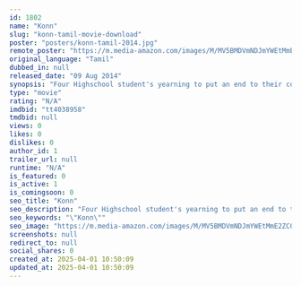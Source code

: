 ```yaml
---
id: 1802
name: "Konn"
slug: "konn-tamil-movie-download"
poster: "posters/konn-tamil-2014.jpg"
remote_poster: "https://m.media-amazon.com/images/M/MV5BMDVmNDJmYWEtMmE2ZC00Y2MwLTg4NGMtZGRhZDRhZDJhMDcxXkEyXkFqcGdeQXVyNjUyMzM5ODU@._V1_SX300.jpg"
original_language: "Tamil"
dubbed_in: null
released_date: "09 Aug 2014"
synopsis: "Four Highschool student's yearning to put an end to their common struggle; financially broke, can't fulfill any of their desires as a teenager, so they discover a path where they enjoy the treasures as well as face the consequences."
type: "movie"
rating: "N/A"
imdbid: "tt4038958"
tmdbid: null
views: 0
likes: 0
dislikes: 0
author_id: 1
trailer_url: null
runtime: "N/A"
is_featured: 0
is_active: 1
is_comingsoon: 0
seo_title: "Konn"
seo_description: "Four Highschool student's yearning to put an end to their common struggle; financially broke, can't fulfill any of their desires as a teenager, so they discover a path where they enjoy the treasures as well as face the consequences."
seo_keywords: "\"Konn\""
seo_image: "https://m.media-amazon.com/images/M/MV5BMDVmNDJmYWEtMmE2ZC00Y2MwLTg4NGMtZGRhZDRhZDJhMDcxXkEyXkFqcGdeQXVyNjUyMzM5ODU@._V1_SX300.jpg"
screenshots: null
redirect_to: null
social_shares: 0
created_at: 2025-04-01 10:50:09
updated_at: 2025-04-01 10:50:09
---
```


